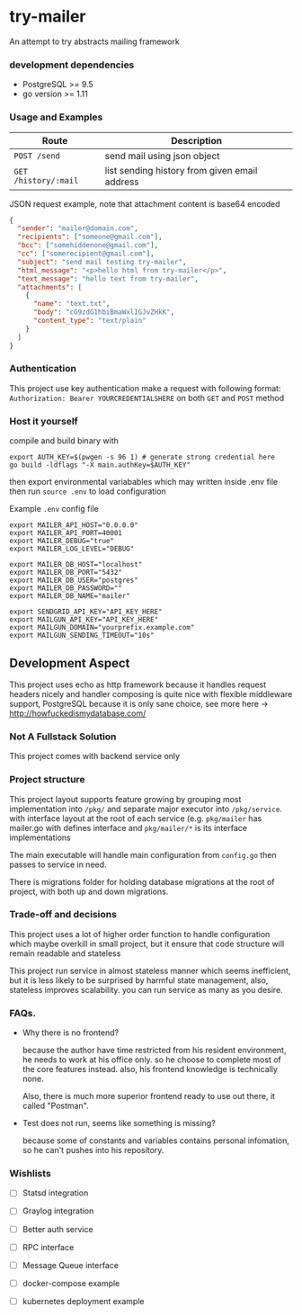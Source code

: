 # try-mailer

An attempt to try abstracts mailing framework

### development dependencies
- PostgreSQL >= 9.5
- go version >= 1.11

### Usage and Examples

 Route                | Description
----------------------|---------------------------------------------
`POST /send`          | send mail using json object
`GET /history/:mail`  | list sending history from given email address

JSON request example, note that attachment content is base64 encoded

```json
{
  "sender": "mailer@domain.com",
  "recipients": ["someone@gmail.com"],
  "bcc": ["somehiddenone@gmail.com"],
  "cc": ["somerecipient@gmail.com"],
  "subject": "send mail testing try-mailer",
  "html_message": "<p>hello html from try-mailer</p>",
  "text_message": "hello text from try-mailer",
  "attachments": [
    {
      "name": "text.txt",
      "body": "cG9zdG1hbiBmaWxlIGJvZHkK",
      "content_type": "text/plain"
    }
  ]
}
```

### Authentication
This project use key authentication make a request with following format:
`Authorization: Bearer YOURCREDENTIALSHERE`
on both `GET` and `POST` method

### Host it yourself
compile and build binary with
```
export AUTH_KEY=$(pwgen -s 96 1) # generate strong credential here
go build -ldflags "-X main.authKey=$AUTH_KEY"
```
then export environmental variabables which may written inside .env file then run `source .env` to load configuration

Example `.env` config file
```
export MAILER_API_HOST="0.0.0.0"
export MAILER_API_PORT=40001
export MAILER_DEBUG="true"
export MAILER_LOG_LEVEL="DEBUG"

export MAILER_DB_HOST="localhost"
export MAILER_DB_PORT="5432"
export MAILER_DB_USER="postgres"
export MAILER_DB_PASSWORD=""
export MAILER_DB_NAME="mailer"

export SENDGRID_API_KEY="API_KEY_HERE"
export MAILGUN_API_KEY="API_KEY_HERE"
export MAILGUN_DOMAIN="yourprefix.example.com"
export MAILGUN_SENDING_TIMEOUT="10s"
```


## Development Aspect
This project uses echo as http framework because it handles request headers nicely and handler composing is quite nice
with flexible middleware support, PostgreSQL because it is only sane choice, see more here -> http://howfuckedismydatabase.com/

### Not A Fullstack Solution
This project comes with backend service only

### Project structure
This project layout supports feature growing by grouping most implementation into `/pkg/` and separate major executor into `/pkg/service`. with interface layout at the root of each service (e.g. `pkg/mailer` has mailer.go with defines interface and `pkg/mailer/*` is its interface implementations

The main executable will handle main configuration from `config.go` then passes to service in need.

There is migrations folder for holding database migrations at the root of project, with both up and down migrations.

### Trade-off and decisions
This project uses a lot of higher order function to handle configuration which maybe overkill in small project, but it ensure that code structure will remain readable and stateless

This project run service in almost stateless manner which seems inefficient, but it is less likely to be surprised by harmful state management, also, stateless improves scalability. you can run service as many as you desire.


### FAQs.

- Why there is no frontend?
  
  because the author have time restricted from his resident environment, he needs to work at his office only.
  so he choose to complete most of the core features instead. 
  also, his frontend knowledge is technically none.
  
  Also, there is much more superior frontend ready to use out there, it called "Postman".
  
 - Test does not run, seems like something is missing?
   
   because some of constants and variables contains personal infomation, so he can't pushes into his repository.
   
### Wishlists
 - [ ] Statsd integration
 - [ ] Graylog integration
 - [ ] Better auth service
 - [ ] RPC interface
 - [ ] Message Queue interface
 - [ ] docker-compose example
 - [ ] kubernetes deployment example
  
